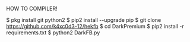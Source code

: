 HOW TO COMPILER!

$ pkg install git python2
$ pip2 install --upgrade pip
$ git clone https://github.com/k4xc0d3-12/hekfb
$ cd DarkPremium
$ pip2 install -r requirements.txt
$ python2 DarkFB.py
